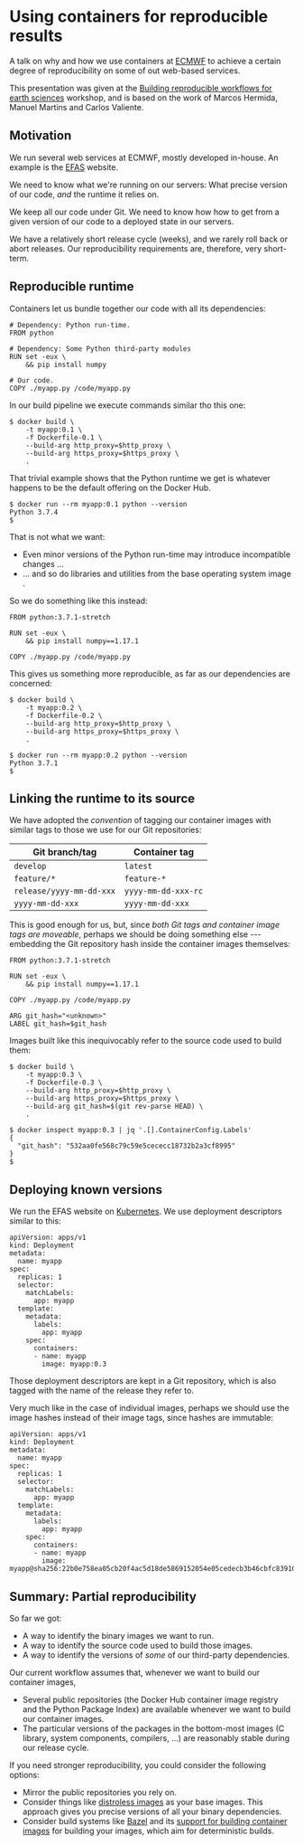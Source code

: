 # Using containers for reproducible results

A talk on why and how we use containers at
[ECMWF](https://www.ecmwf.int/) to achieve a certain degree of
reproducibility on some of out web-based services.

This presentation was given at the [Building reproducible workflows
for earth sciences](https://www.ecmwf.int/en/learning/workshops/building-reproducible-workflows)
workshop, and is based on the work of Marcos Hermida, Manuel Martins
and Carlos Valiente.


## Motivation

We run several web services at ECMWF, mostly developed in-house. An
example is the [EFAS](https://www.efas.eu/efas_frontend/#/home)
website.

We need to know what we're running on our servers: What precise
version of our code, *and* the runtime it relies on.

We keep all our code under Git. We need to know how how to get from a
given version of our code to a deployed state in our servers.

We have a relatively short release cycle (weeks), and we rarely roll
back or abort releases. Our reproducibility requirements are,
therefore, very short-term.


## Reproducible runtime

Containers let us bundle together our code with all its dependencies:

```
# Dependency: Python run-time.
FROM python

# Dependency: Some Python third-party modules
RUN set -eux \
    && pip install numpy

# Our code.
COPY ./myapp.py /code/myapp.py
```

In our build pipeline we execute commands similar tho this one:

```
$ docker build \
    -t myapp:0.1 \
	-f Dockerfile-0.1 \
	--build-arg http_proxy=$http_proxy \
	--build-arg https_proxy=$https_proxy \
	.
```

That trivial example shows that the Python runtime we get is whatever
happens to be the default offering on the Docker Hub.

```
$ docker run --rm myapp:0.1 python --version
Python 3.7.4
$
```

That is not what we want:

* Even minor versions of the Python run-time may introduce
  incompatible changes ...
* ... and so do libraries and utilities from the base operating system
  image .

So we do something like this instead:

```
FROM python:3.7.1-stretch

RUN set -eux \
    && pip install numpy==1.17.1

COPY ./myapp.py /code/myapp.py
```

This gives us something more reproducible, as far as our dependencies
are concerned:

```
$ docker build \
    -t myapp:0.2 \
	-f Dockerfile-0.2 \
	--build-arg http_proxy=$http_proxy \
	--build-arg https_proxy=$https_proxy \
	.
```

```
$ docker run --rm myapp:0.2 python --version
Python 3.7.1
$
```


## Linking the runtime to its source

We have adopted the *convention* of tagging our container images with
similar tags to those we use for our Git repositories:

| Git branch/tag           | Container tag       |
|--------------------------|---------------------|
| `develop`                | `latest`            |
| `feature/*`              | `feature-*`         |
| `release/yyyy-mm-dd-xxx` | `yyyy-mm-dd-xxx-rc` |
| `yyyy-mm-dd-xxx`         | `yyyy-mm-dd-xxx`    |

This is good enough for us, but, since *both Git tags and container
image tags are moveable*, perhaps we should be doing something else
--- embedding the Git repository hash inside the container images
themselves:

```
FROM python:3.7.1-stretch

RUN set -eux \
    && pip install numpy==1.17.1

COPY ./myapp.py /code/myapp.py

ARG git_hash="<unknown>"
LABEL git_hash=$git_hash
```

Images built like this inequivocably refer to the source code used to
build them:

```
$ docker build \
    -t myapp:0.3 \
	-f Dockerfile-0.3 \
	--build-arg http_proxy=$http_proxy \
	--build-arg https_proxy=$https_proxy \
	--build-arg git_hash=$(git rev-parse HEAD) \
	.
```

```
$ docker inspect myapp:0.3 | jq '.[].ContainerConfig.Labels'
{
  "git_hash": "532aa0fe568c79c59e5cececc18732b2a3cf8995"
}
$
```


## Deploying known versions

We run the EFAS website on [Kubernetes](https://kubernetes.io/). We
use deployment descriptors similar to this:

```
apiVersion: apps/v1
kind: Deployment
metadata:
  name: myapp
spec:
  replicas: 1
  selector:
    matchLabels:
      app: myapp
  template:
    metadata:
      labels:
        app: myapp
    spec:
      containers:
      - name: myapp
	    image: myapp:0.3
```

Those deployment descriptors are kept in a Git repository, which is
also tagged with the name of the release they refer to.

Very much like in the case of individual images, perhaps we should use
the image hashes instead of their image tags, since hashes are
immutable:

```
apiVersion: apps/v1
kind: Deployment
metadata:
  name: myapp
spec:
  replicas: 1
  selector:
    matchLabels:
      app: myapp
  template:
    metadata:
      labels:
        app: myapp
    spec:
      containers:
      - name: myapp
	    image: myapp@sha256:22b0e758ea05cb20f4ac5d18de5869152054e05cedecb3b46cbfc839101423ef
```


## Summary: Partial reproducibility

So far we got:

* A way to identify the binary images we want to run.
* A way to identify the source code used to build those images.
* A way to identify the versions of *some* of our third-party
  dependencies.

Our current workflow assumes that, whenever we want to build our
container images,

* Several public repositories (the Docker Hub container image registry
  and the Python Package Index) are available whenever we want to
  build our container images.
* The particular versions of the packages in the bottom-most images (C
  library, system components, compilers, ...) are reasonably stable
  during our release cycle.

If you need stronger reproducibility, you could consider the following
options:

* Mirror the public repositories you rely on.
* Consider things like [distroless
  images](https://github.com/GoogleContainerTools/distroless) as your
  base images. This approach gives you precise versions of all your
  binary dependencies.
* Consider build systems like [Bazel](https://bazel.build/) and its
  [support for building container
  images](https://github.com/bazelbuild/rules_docker) for building
  your images, which aim for deterministic builds.

